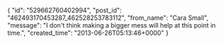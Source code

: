  {
   "id": "529662760402994",
   "post_id": "462493170453287_462528253783112",
   "from_name": "Cara Small",
   "message": "I don't think making a bigger mess will help at this point in time.",
   "created_time": "2013-06-26T05:13:46+0000"
 }
